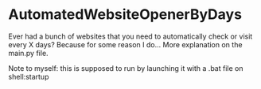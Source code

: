 # AutomatedWebsiteOpenerByDays
Ever had a bunch of websites that you need to automatically check or visit every X days? Because for some reason I do... More explanation on the main.py file.

Note to myself: this is supposed to run by launching it with a .bat file on shell:startup
